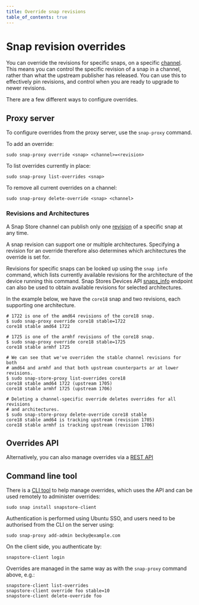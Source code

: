 ```yaml
---
title: Override snap revisions
table_of_contents: true
---
```


# Snap revision overrides

You can override the revisions for specific snaps, on a specific
[channel](https://docs.snapcraft.io/reference/channels). This means
you can control the specific revision of a snap in a channel, rather
than what the upstream publisher has released. You can use this to
effectively pin revisions, and control when you are ready to upgrade
to newer revisions.

There are a few different ways to configure overrides.

## Proxy server

To configure overrides from the proxy server, use the `snap-proxy` command.

To add an override:

    sudo snap-proxy override <snap> <channel>=<revision>

To list overrides currently in place:

    sudo snap-proxy list-overrides <snap>

To remove all current overrides on a channel:

    sudo snap-proxy delete-override <snap> <channel>

### Revisions and Architectures

A Snap Store channel can publish only one
[revision](https://snapcraft.io/docs/getting-started) of a specific snap at any
time.

A snap revision can support one or multiple architectures. Specifying a revision
for an override therefore also determines which architectures the override is
set for.

Revisions for specific snaps can be looked up using the `snap info` command,
which lists currently available revisions for the architecture of the device
running this command. Snap Stores Devices API
[snaps_info](https://api.snapcraft.io/docs/info.html) endpoint can also be used
to obtain available revisions for selected architectures.

In the example below, we have the `core18` snap and two revisions, each
supporting one architecture.

```
# 1722 is one of the amd64 revisions of the core18 snap.
$ sudo snap-proxy override core18 stable=1722
core18 stable amd64 1722

# 1725 is one of the armhf revisions of the core18 snap.
$ sudo snap-proxy override core18 stable=1725
core18 stable armhf 1725

# We can see that we've overriden the stable channel revisions for both
# amd64 and armhf and that both upstream counterparts ar at lower revisions.
$ sudo snap-store-proxy list-overrides core18
core18 stable amd64 1722 (upstream 1705)
core18 stable armhf 1725 (upstream 1706)

# Deleting a channel-specific override deletes overrides for all revisions
# and architectures.
$ sudo snap-store-proxy delete-override core18 stable
core18 stable amd64 is tracking upstream (revision 1705)
core18 stable armhf is tracking upstream (revision 1706)
```

## Overrides API

Alternatively, you can also manage overrides via a [REST API](api-overrides.md)


## Command line tool

There is a [CLI tool](https://snapcraft.io/snap-store-proxy-client) to
help manage overrides, which uses the API and can be used remotely to
administer overrides:

    sudo snap install snapstore-client

Authentication is performed using Ubuntu SSO, and users need to be
authorised from the CLI on the server using:

    sudo snap-proxy add-admin becky@example.com

On the client side, you authenticate by:

    snapstore-client login

Overrides are managed in the same way as with the `snap-proxy` command
above, e.g.:

    snapstore-client list-overrides
    snapstore-client override foo stable=10
    snapstore-client delete-override foo
